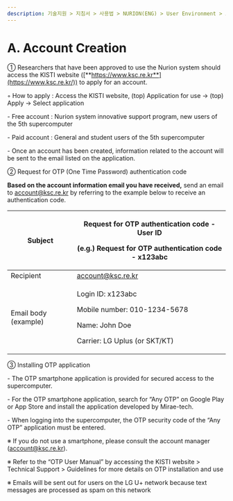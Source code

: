 ```yaml
---
description: 기술지원 > 지침서 > 사용법 > NURION(ENG) > User Environment > A. Account Creation
---
```


# A. Account Creation

① Researchers that have been approved to use the Nurion system should access the KISTI website ([**https://www.ksc.re.kr**](https://www.ksc.re.kr/))  to apply for an account.

◦ How to apply : Access the KISTI website, (top) Application for use -> (top) Apply -> Select application

\- Free account : Nurion system innovative support program, new users of the 5th supercomputer

\- Paid account : General and student users of the 5th supercomputer

\- Once an account has been created, information related to the account will be sent to the email listed on the application.

&#x20;

② Request for OTP (One Time Password) authentication code

**Based on the account information email you have received,** send an email to [account@ksc.re.kr](mailto:account@ksc.re.kr) by referring to the example below to receive an authentication code.

&#x20;

| Subject              | <p>Request for OTP authentication code - User ID</p><p>(e.g.) Request for OTP authentication code - x123abc</p>      |
| -------------------- | -------------------------------------------------------------------------------------------------------------------- |
| Recipient            | [account@ksc.re.kr](mailto:account@ksc.re.kr)                                                                        |
| Email body (example) | <p>Login ID: x123abc</p><p>Mobile number: 010-1234-5678</p><p>Name: John Doe</p><p>Carrier: LG Uplus (or SKT/KT)</p> |

&#x20;

③ Installing OTP application

\- The OTP smartphone application is provided for secured access to the supercomputer.

\- For the OTP smartphone application, search for “Any OTP” on Google Play or App Store and install the application developed by Mirae-tech.

\- When logging into the supercomputer, the OTP security code of the “Any OTP” application must be entered.

&#x20;

※ If you do not use a smartphone, please consult the account manager (account@ksc.re.kr).

※ Refer to the “OTP User Manual” by accessing the KISTI website > Technical Support > Guidelines for more details on OTP installation and use

※ Emails will be sent out for users on the LG U+ network because text messages are processed as spam on this network
